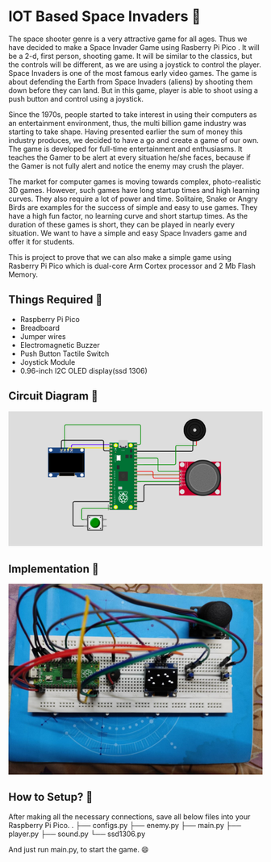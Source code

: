 # IOT Based Space Invaders :rocket:

The space shooter genre is a very attractive game for all ages. Thus we have decided to make a Space Invader Game using Rasberry Pi Pico . It will be a 2-d, first person, shooting game. It will be similar to the classics, but the controls will be different, as we are using a joystick to control the player. Space Invaders is one of the most famous early video games. The game is about defending the Earth from Space Invaders (aliens) by shooting them down before they can land. But in this game, player is able to shoot using a push button and control using a joystick.

Since the 1970s, people started to take interest in using their computers as an entertainment environment, thus, the multi billion game industry was starting to take shape. Having presented earlier the sum of money this industry produces, we decided to have a go and create a game of our own. The game is developed for full-time entertainment and enthusiasms. It teaches the Gamer to be alert at every situation he/she faces, because if the Gamer is not fully alert and notice the enemy may crush the player.

The market for computer games is moving towards complex, photo-realistic 3D games. However, such games have long startup times and high learning curves. They also require a lot of power and time. Solitaire, Snake or Angry Birds are examples for the success of simple and easy to use games. They have a high fun factor, no learning curve and short startup times. As the duration of these games is short, they can be played in nearly every situation. We  want to have a simple and easy Space Invaders game and offer it for students.

This is project to prove that we can also make a simple game using Rasberry Pi Pico which is dual-core Arm Cortex processor and 2 Mb Flash Memory.

## Things Required :shopping_cart:

* Raspberry Pi Pico
* Breadboard
* Jumper wires
* Electromagnetic Buzzer 
* Push Button Tactile Switch
* Joystick Module
* 0.96-inch I2C OLED display(ssd 1306) 

## Circuit Diagram :robot:

![img](assets/circuit.png)

## Implementation :truck:

![img](assets/prototype.jpg)

## How to Setup? :thinking:

After making all the necessary connections, save all below files into your Raspberry Pi Pico.
.
├── configs.py
├── enemy.py
├── main.py
├── player.py
├── sound.py
└── ssd1306.py

And just run main.py, to start the game. :smile:
